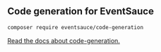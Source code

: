 ## Code generation for EventSauce

```bash
composer require eventsauce/code-generation
```

[Read the docs about code-generation.](https://eventsauce.io/docs/code-generation/)

